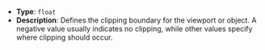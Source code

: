 - **Type**: `float`
- **Description**: Defines the clipping boundary for the viewport or object. A negative value usually indicates no clipping, while other values specify where clipping should occur.